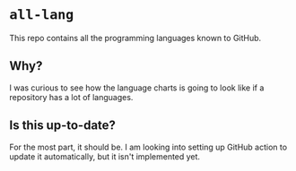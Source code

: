 # `all-lang`

This repo contains all the programming languages known to GitHub.

## Why?
I was curious to see how the language charts is going to look like if a repository has a lot of languages.

## Is this up-to-date?
For the most part, it should be. I am looking into setting up GitHub action to update it automatically, but it isn't implemented yet.
